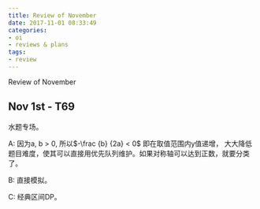 ```yaml
---
title: Review of November
date: 2017-11-01 08:33:49
categories:
- oi
- reviews & plans
tags:
- review
---
```


Review of November

<!-- more -->

## Nov 1st - T69

水题专场。

A: 因为a, b > 0, 所以$-\frac {b} {2a} < 0$ 即在取值范围内y值递增， 大大降低题目难度，使其可以直接用优先队列维护。如果对称轴可以达到正数，就要分类了。

B: 直接模拟。

C: 经典区间DP。
